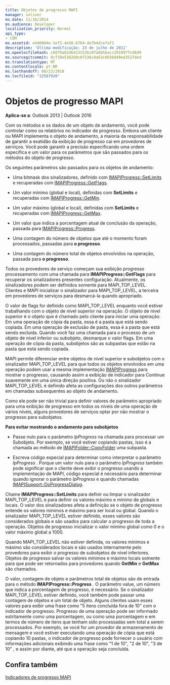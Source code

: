 ```yaml
---
title: Objetos de progresso MAPI
manager: soliver
ms.date: 11/16/2014
ms.audience: Developer
localization_priority: Normal
api_type:
- COM
ms.assetid: e446004e-1ef2-4e58-b764-de7b4dcefaf1
description: 'Última modificação: 23 de julho de 2011'
ms.openlocfilehash: c6079a62464231536c0fa6b5bacc291997fe38d9
ms.sourcegitcommit: 0cf39e5382b8c6f236c8a63c6036849ed3527ded
ms.translationtype: MT
ms.contentlocale: pt-BR
ms.lasthandoff: 08/23/2018
ms.locfileid: "22567920"
---
```

# <a name="mapi-progress-objects"></a>Objetos de progresso MAPI

  
  
**Aplica-se a**: Outlook 2013 | Outlook 2016 
  
Com os métodos e os dados de um objeto de andamento, você pode controlar como os relatórios no indicador de progresso. Embora um cliente ou MAPI implementa o objeto de andamento, a maioria da responsabilidade de garantir a exatidão da exibição de progresso cai em provedores de serviços. Você pode garantir a precisão especificando uma ordem específica e um valor para os parâmetros que são passados para os métodos do objeto de progresso.
  
Os seguintes parâmetros são passados para os objetos de andamento:
  
- Uma bitmask dos sinalizadores, definido com [IMAPIProgress::SetLimits](imapiprogress-setlimits.md) e recuperadas com [IMAPIProgress::GetFlags](imapiprogress-getflags.md).
    
- Um valor mínimo (global e local), definidas com **SetLimits** e recuperadas com [IMAPIProgress::GetMin](imapiprogress-getmin.md).
    
- Um valor máximo (global e local), definidas com **SetLimits** e recuperadas com [IMAPIProgress::GetMax](imapiprogress-getmax.md).
    
- Um valor que indica a porcentagem atual de conclusão da operação, passada para [IMAPIProgress::Progress](imapiprogress-progress.md).
    
- Uma contagem do número de objetos que até o momento foram processados, passadas para **o progresso**.
    
- Uma contagem do número total de objetos envolvidos na operação, passada para **o progresso**.
    
Todos os provedores de serviço começam sua exibição progresso processamento com uma chamada para **IMAPIProgress::GetFlags** para recuperar os sinalizadores presentes configuração. Atualmente, os sinalizadores podem ser definidos somente para MAPI_TOP_LEVEL. Clientes e MAPI inicializar o sinalizador para MAPI_TOP_LEVEL, a terceira em provedores de serviços para desmarcá-la quando apropriado. 
  
O valor de flags for definido como MAPI_TOP_LEVEL enquanto você estiver trabalhando com o objeto de nível superior na operação. O objeto de nível superior é o objeto que é chamado pelo cliente para iniciar uma operação. Em uma operação de cópia da pasta, essa é a pasta que está sendo copiada. Em uma operação de exclusão de pasta, essa é a pasta que está sendo excluída. Quando você faz uma chamada para o processo de um objeto de nível inferior ou subobjeto, desmarque o valor flags. Em uma operação de cópia da pasta, subobjetos são as subpastas que estão na pasta que está sendo copiada. 
  
MAPI permite diferenciar entre objetos de nível superior e subobjetos com o sinalizador MAPI_TOP_LEVEL para que todos os objetos envolvidos em uma operação podem usar a mesma implementação [IMAPIProgress](imapiprogressiunknown.md) para mostrar o progresso, causando assim a exibição de indicador para Continue suavemente em uma única direção positiva. Ou não o sinalizador MAPI_TOP_LEVEL é definido afeta as configurações dos outros parâmetros em chamadas subsequentes ao objeto de andamento. 
  
Como ele pode ser não trivial para definir valores de parâmetro apropriado para uma exibição de progresso em todos os níveis de uma operação de vários níveis, alguns provedores de serviços optar por não mostrar o progresso para subobjetos. 
  
 **Para evitar mostrando o andamento para subobjetos**
  
- Passe nulo para o parâmetro _lpProgress_ na chamada para processar um Subobjeto. Por exemplo, se você estiver copiando pastas, isso é a chamada ao método de [IMAPIFolder::CopyFolder](imapifolder-copyfolder.md) uma subpasta. 
    
- Escreva código especial para determinar como interpretar o parâmetro _lpProgress_ . Porque um valor nulo para o parâmetro _lpProgress_ também pode significar que o cliente deve exibir o progresso usando a implementação de MAPI, código especial é necessário para determinar quando ignorar o parâmetro _lpProgress_ e quando chamadas [ IMAPISupport::DoProgressDialog](imapisupport-doprogressdialog.md).
    
Chame **IMAPIProgress::SetLimits** para definir ou limpar o sinalizador MAPI_TOP_LEVEL e para definir os valores máximo e mínimo de globais e locais. O valor dos sinalizadores afeta a definição se o objeto de progresso entende os valores mínimos e máximo para ser local ou global. Quando o sinalizador MAPI_TOP_LEVEL estiver definido, esses valores são considerados globais e são usados para calcular o progresso de toda a operação. Objetos de progresso inicializar o valor mínimo global como 0 e o valor máximo global a 1000. 
  
Quando MAPI_TOP_LEVEL não estiver definida, os valores mínimos e máximo são considerados locais e são usados internamente pelo provedores para exibir o progresso de subobjetos de nível inferiores. Objetos de progresso salvar os valores mínimos e máximo locais somente para que pode ser retornados para provedores quando **GetMin** e **GetMax** são chamados. 
  
O valor, contagem de objeto e parâmetros total de objetos são de entrada para o método **IMAPIProgress::Progress** . O parâmetro value, um número que indica a porcentagem de progresso, é necessário. Se o sinalizador MAPI_TOP_LEVEL estiver definido, você também pode passar uma contagem de objetos e um total de objeto. Alguns clientes usam esses valores para exibir uma frase como "5 itens concluída fora de 10" com o indicador de progresso. Progresso de uma operação pode ser informado estritamente como uma porcentagem, ou como uma porcentagem e em termos de número de itens que tenham sido processadas sem total a serem processados. Por exemplo, se você for um provedor de armazenamento de mensagem e você estiver executando uma operação de cópia que está copiando 10 pastas, o indicador de progresso pode fornecer o usuário com informações adicionais exibindo uma frase como "1 de 10", "2 de 10", "3 de 10" , e assim por diante, até que a operação seja concluída. 
  
## <a name="see-also"></a>Confira também



[Indicadores de progresso MAPI](mapi-progress-indicators.md)

